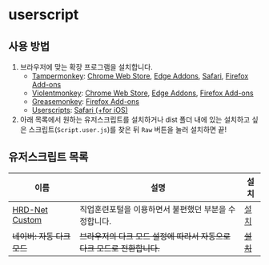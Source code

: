 # userscript

## 사용 방법

1. 브라우저에 맞는 확장 프로그램을 설치합니다.
   - [Tampermonkey](https://www.tampermonkey.net/): [Chrome Web Store](https://chrome.google.com/webstore/detail/dhdgffkkebhmkfjojejmpbldmpobfkfo), [Edge Addons](https://microsoftedge.microsoft.com/addons/detail/iikmkjmpaadaobahmlepeloendndfphd), [Safari](https://apps.apple.com/app/apple-store/id1482490089), [Firefox Add-ons](https://addons.mozilla.org/en-US/firefox/addon/tampermonkey/)
   - [Violentmonkey](https://violentmonkey.github.io/): [Chrome Web Store](https://chrome.google.com/webstore/detail/violent-monkey/jinjaccalgkegednnccohejagnlnfdag), [Edge Addons](https://microsoftedge.microsoft.com/addons/detail/violentmonkey/eeagobfjdenkkddmbclomhiblgggliao), [Firefox Add-ons](https://addons.mozilla.org/ko/firefox/addon/violentmonkey/)
   - [Greasemonkey](https://www.greasespot.net/): [Firefox Add-ons](https://addons.mozilla.org/en-US/firefox/addon/greasemonkey/)
   - [Userscripts](https://github.com/quoid/userscripts): [Safari (+for iOS)](https://apps.apple.com/us/app/userscripts/id1463298887)
2. 아래 목록에서 원하는 유저스크립트를 설치하거나
   dist 폴더 내에 있는 설치하고 싶은 스크립트(`Script.user.js`)를 찾은 뒤 `Raw` 버튼을 눌러 설치하면 끝!

## 유저스크립트 목록

| 이름                                    | 설명                                                                    | 설치                                 |
| --------------------------------------- | ----------------------------------------------------------------------- | ------------------------------------ |
| [HRD-Net Custom][hrd_net_custom-readme] | 직업훈련포털을 이용하면서 불편했던 부분을 수정합니다.                   | [설치][hrd_net_custom-raw]           |
| ~~네이버: 자동 다크 모드~~              | ~~브라우저의 다크 모드 설정에 따라서 자동으로 다크 모드로 전환합니다.~~ | ~~[설치][naver_auto_dark_mode-raw]~~ |

[hrd_net_custom-readme]: /src/HRD-Net_Custom/README.md
[hrd_net_custom-raw]: https://github.com/jjoons/userscript/raw/main/dist/scripts/HRD-Net_Custom/HRD-Net_Custom.user.js
[naver_auto_dark_mode-raw]: https://github.com/jjoons/userscript/raw/main/dist/scripts/Naver-Auto_Dark_Mode/Naver-Auto_Dark_Mode.user.js
